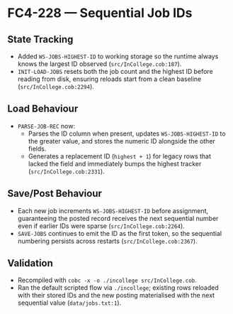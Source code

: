 # FC4-228 — Sequential Job IDs

## State Tracking
- Added `WS-JOBS-HIGHEST-ID` to working storage so the runtime always knows the largest ID observed (`src/InCollege.cob:187`).
- `INIT-LOAD-JOBS` resets both the job count and the highest ID before reading from disk, ensuring reloads start from a clean baseline (`src/InCollege.cob:2294`).

## Load Behaviour
- `PARSE-JOB-REC` now:
  - Parses the ID column when present, updates `WS-JOBS-HIGHEST-ID` to the greater value, and stores the numeric ID alongside the other fields.
  - Generates a replacement ID (`highest + 1`) for legacy rows that lacked the field and immediately bumps the highest tracker (`src/InCollege.cob:2331`).

## Save/Post Behaviour
- Each new job increments `WS-JOBS-HIGHEST-ID` before assignment, guaranteeing the posted record receives the next sequential number even if earlier IDs were sparse (`src/InCollege.cob:2264`).
- `SAVE-JOBS` continues to emit the ID as the first token, so the sequential numbering persists across restarts (`src/InCollege.cob:2367`).

## Validation
- Recompiled with `cobc -x -o ./incollege src/InCollege.cob`.
- Ran the default scripted flow via `./incollege`; existing rows reloaded with their stored IDs and the new posting materialised with the next sequential value (`data/jobs.txt:1`).
